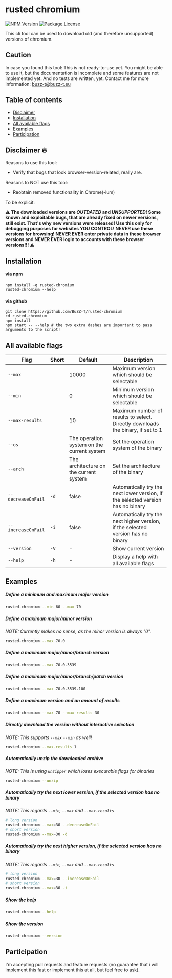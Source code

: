 # rusted chromium

<a href="https://www.npmjs.com/package/rusted-chromium"><img src="https://img.shields.io/npm/v/rusted-chromium.svg" alt="NPM Version" /></a>
<a href="https://www.npmjs.com/package/rusted-chromium"><img src="https://img.shields.io/npm/l/rusted-chromium.svg" alt="Package License" /></a>

This cli tool can be used to download old (and therefore unsupported) versions of chromium.

## Caution

In case you found this tool: This is not ready-to-use yet. You might be able to use it, but the documentation is incomplete and some features are not implemented yet. And no tests are written, yet. Contact me for more information: <a href="mailto:buzz-t@buzz-t.eu">buzz-t@buzz-t.eu</a>

## Table of contents

* [Disclaimer](#disclaimer-)
* [Installation](#installation)
* [All available flags](#all-available-flags)
* [Examples](#examples)
* [Participation](#participation)

## Disclaimer 🔥

Reasons to use this tool:

* Verify that bugs that look browser-version-related, really are.

Reasons to NOT use this tool:

* Reobtain removed functionality in Chrome(-ium)

To be explicit:

**⚠️ The downloaded versions are *OUTDATED* and *UNSUPPORTED*! Some known and exploitable bugs, that are already fixed on newer versions, still exist. That's why new versions were released! Use this only for debugging purposes for websites YOU CONTROL! NEVER use these versions for browsing! NEVER EVER enter private data in these browser versions and NEVER EVER login to accounts with these browser versions!!! ⚠️**

## Installation

#### via npm

```
npm install -g rusted-chromium
rusted-chromium --help
```

#### via github

```
git clone https://github.com/BuZZ-T/rusted-chromium
cd rusted-chromium
npm install
npm start -- --help # the two extra dashes are important to pass arguments to the script!

```

## All available flags

| Flag | Short | Default | Description |
|-|-|-|-
| `--max`| | 10000 | Maximum version which should be selectable
| `--min`| | 0 | Minimum version which should be selectable
| `--max-results`| | 10 | Maximum number of results to select. Directly downloads the binary, if set to 1
| `--os`|  | The operation system on the current system | Set the operation system of the binary
| `--arch`|  | The architecture on the current system | Set the architecture of the binary
| `--decreaseOnFail`| `-d` | false | Automatically try the next lower version, if the selected version has no binary
| `--increaseOnFail`| `-i` | false | Automatically try the next higher version, if the selected version has no binary
| `--version`| `-V` | - | Show current version
| `--help`| `-h` | - | Display a help with all available flags

## Examples

##### Define a minimum and maximum major version
```bash
rusted-chromium --min 60 --max 70
```
##### Define a maximum major/minor version
*NOTE: Currently makes no sense, as the minor version is always "0".*
```bash
rusted-chromium --max 70.0
```

##### Define a maximum major/minor/branch version
```bash
rusted-chromium --max 70.0.3539
```
##### Define a maximum major/minor/branch/patch version
```bash
rusted-chromium --max 70.0.3539.100
```

##### Define a maximum version and an amount of results
```bash
rusted-chromium --max 70 --max-results 30
```

##### Directly download the version without interactive selection
*NOTE: This supports `--max` `--min` as well!*
```bash
rusted-chromium --max-results 1
```

##### Automatically unzip the downloaded archive
*NOTE: This is using `unzipper` which loses executable flags for binaries*
```bash
rusted-chromium --unzip
```

##### Automatically try the next lower version, if the selected version has no binary
*NOTE: This regards `--min`, `--max` and `--max-results`*
```bash
# long version
rusted-chromium --max=30 --decreaseOnFail
# short version
rusted-chromium --max=30 -d
```

##### Automatically try the next higher version, if the selected version has no binary
*NOTE: This regards `--min`, `--max` and `--max-results`*
```bash
# long version
rusted-chromium --max=30 --increaseOnFail
# short version
rusted-chromium --max=30 -i
```

##### Show the help
```bash
rusted-chromium --help
```

##### Show the version
```bash
rusted-chromium --version
```
## Participation
I'm accepting pull requests and feature requests (no guarantee that i will implement this fast or implement this at all, but feel free to ask).